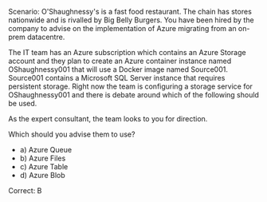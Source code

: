 Scenario: O'Shaughnessy's is a fast food restaurant. The chain has stores nationwide and is rivalled by Big Belly Burgers. You have been hired by the company to advise on the implementation of Azure migrating from an on-prem datacentre.

The IT team has an Azure subscription which contains an Azure Storage account and they plan to create an Azure container instance named OShaughnessy001 that will use a Docker image named Source001. Source001 contains a Microsoft SQL Server instance that requires persistent storage. Right now the team is configuring a storage service for OShaughnessy001 and there is debate around which of the following should be used.

As the expert consultant, the team looks to you for direction.

Which should you advise them to use?

- a) Azure Queue
- b) Azure Files
- c) Azure Table
- d) Azure Blob

Correct: B